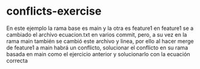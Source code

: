 # conflicts-exercise

En este ejemplo la rama base es main y la otra es feature1 en feature1 se a cambiado el archivo ecuacion.txt en varios commit, pero, a su vez en la rama main también se cambió este archivo y linea, por ello al hacer merge de feature1 a main habrá un conflicto, solucionar el conflicto en su rama basada en main como el ejercicio anterior y solucionarlo con la ecuación correcta
